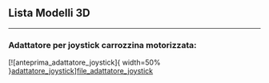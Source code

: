 
## Lista Modelli 3D

---
### Adattatore per joystick carrozzina motorizzata:

[![anteprima_adattatore_joystick]{ width=50% }[adattatore_joystick]][file_adattatore_joystick]


[file_adattatore_joystick]: Adattatore_Joystick_rev_1.4.f3d?raw=true
[adattatore_joystick]: anteprime_presidi/adattatore_joystick.png
